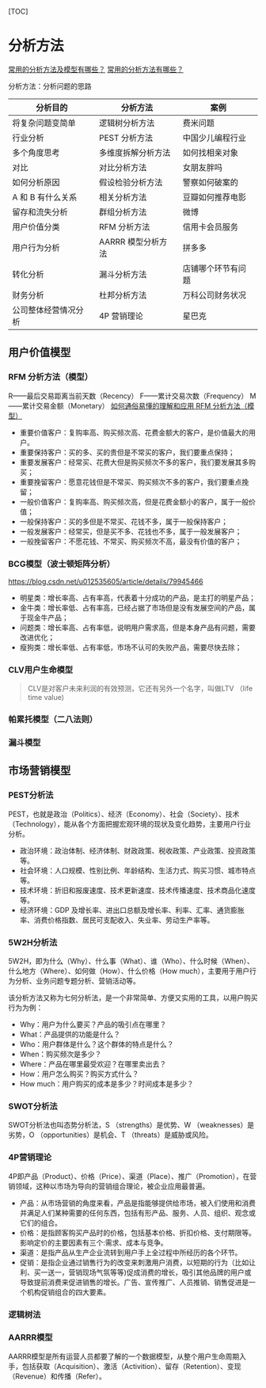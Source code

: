 <!--toc-->
[TOC]
# 分析方法

[常用的分析方法及模型有哪些？](https://www.zhihu.com/question/20117449)
[常用的分析方法有哪些？](https://www.cnblogs.com/foremostxl/p/11303655.html)

分析方法：分析问题的思路

| 分析目的             | 分析方法           | 案例               |
| -------------------- | ------------------ | ------------------ |
| 将复杂问题变简单     | 逻辑树分析方法     | 费米问题           |
| 行业分析             | PEST 分析方法      | 中国少儿编程行业   |
| 多个角度思考         | 多维度拆解分析方法 | 如何找相亲对象     |
| 对比                 | 对比分析方法       | 女朋友胖吗         |
| 如何分析原因         | 假设检验分析方法   | 警察如何破案的     |
| A 和 B 有什么关系    | 相关分析方法       | 豆瓣如何推荐电影   |
| 留存和流失分析       | 群组分析方法       | 微博               |
| 用户价值分类         | RFM 分析方法       | 信用卡会员服务     |
| 用户行为分析         | AARRR 模型分析方法 | 拼多多             |
| 转化分析             | 漏斗分析方法       | 店铺哪个环节有问题 |
| 财务分析             | 杜邦分析方法       | 万科公司财务状况   |
| 公司整体经营情况分析 | 4P 营销理论        | 星巴克             |

## 用户价值模型
### RFM 分析方法（模型）
R——最后交易距离当前天数（Recency）
F——累计交易次数（Frequency）
M——累计交易金额（Monetary）
[如何通俗易懂的理解和应用 RFM 分析方法（模型）](https://www.zhihu.com/question/49439948)

- 重要价值客户：复购率高、购买频次高、花费金额大的客户，是价值最大的用户。
- 重要保持客户：买的多、买的贵但是不常买的客户，我们要重点保持；
- 重要发展客户：经常买、花费大但是购买频次不多的客户，我们要发展其多购买；
- 重要挽留客户：愿意花钱但是不常买、购买频次不多的客户，我们要重点挽留；
- 一般价值客户：复购率高、购买频次高，但是花费金额小的客户，属于一般价值；
- 一般保持客户：买的多但是不常买、花钱不多，属于一般保持客户；
- 一般发展客户：经常买，但是买不多、花钱也不多，属于一般发展客户；
- 一般挽留客户：不愿花钱、不常买、购买频次不高，最没有价值的客户；



### BCG模型（波士顿矩阵分析）
https://blog.csdn.net/u012535605/article/details/79945466

- 明星类：增长率高、占有率高，代表着十分成功的产品，是主打的明星产品；
- 金牛类：增长率低、占有率高，已经占据了市场但是没有发展空间的产品，属于现金牛产品；
- 问题类：增长率高、占有率低，说明用户需求高，但是本身产品有问题，需要改进优化；
- 瘦狗类：增长率低、占有率低，市场不认可的失败产品，需要尽快去除；

### CLV用户生命模型
> CLV是对客户未来利润的有效预测，它还有另外一个名字，叫做LTV （life time value)

### 帕累托模型（二八法则）

### 漏斗模型

## 市场营销模型
### PEST分析法
PEST，也就是政治（Politics）、经济（Economy）、社会（Society）、技术（Technology），能从各个方面把握宏观环境的现状及变化趋势，主要用户行业分析。

- 政治环境：政治体制、经济体制、财政政策、税收政策、产业政策、投资政策等。
- 社会环境：人口规模、性别比例、年龄结构、生活力式、购买习惯、城市特点等。
- 技术环境：折旧和报废速度、技术更新速度、技术传播速度、技术商品化速度等。
- 经济环境：GDP 及增长率、进出口总额及增长率、利率、汇率、通货膨胀率、消费价格指数、居民可支配收入、失业率、劳动生产率等。

### 5W2H分析法
5W2H，即为什么（Why）、什么事（What）、谁（Who）、什么时候（When）、什么地方（Where）、如何做（How）、什么价格（How much），主要用于用户行为分析、业务问题专题分析、营销活动等。

该分析方法又称为七何分析法，是一个非常简单、方便又实用的工具，以用户购买行为为例：
- Why：用户为什么要买？产品的吸引点在哪里？
- What：产品提供的功能是什么？
- Who：用户群体是什么？这个群体的特点是什么？
- When：购买频次是多少？
- Where：产品在哪里最受欢迎？在哪里卖出去？
- How：用户怎么购买？购买方式什么？
- How much：用户购买的成本是多少？时间成本是多少？

### SWOT分析法
SWOT分析法也叫态势分析法，S （strengths）是优势、W （weaknesses）是劣势，O （opportunities）是机会、T （threats）是威胁或风险。

### 4P营销理论
4P即产品（Product）、价格（Price）、渠道（Place）、推广（Promotion），在营销领域，这种以市场为导向的营销组合理论，被企业应用最普遍。


- 产品：从市场营销的角度来看，产品是指能够提供给市场，被入们使用和消费并满足人们某种需要的任何东西，包括有形产品、服务、人员、组织、观念或它们的组合。
- 价格：是指顾客购买产品时的价格，包括基本价格、折扣价格、支付期限等。影响定价的主要因素有三个:需求、成本与竞争。
- 渠道：是指产品从生产企业流转到用户手上全过程中所经历的各个环节。
- 促销：是指企业通过销售行为的改变来刺激用户消费，以短期的行为（比如让利、买一送一，营销现场气氛等等)促成消费的增长，吸引其他品牌的用户或导致提前消费来促进销售的增长。广告、宣传推广、人员推销、销售促进是一个机构促销组合的四大要素。

### 逻辑树法

### AARRR模型
AARRR模型是所有运营人员都要了解的一个数据模型，从整个用户生命周期入手，包括获取（Acquisition）、激活（Activition）、留存（Retention）、变现（Revenue）和传播（Refer）。

